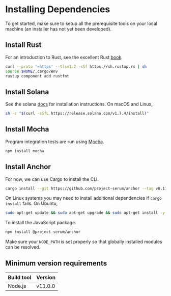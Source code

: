 # Installing Dependencies

To get started, make sure to setup all the prerequisite tools on your local machine
(an installer has not yet been developed).

## Install Rust

For an introduction to Rust, see the excellent Rust [book](https://doc.rust-lang.org/book/).

```bash
curl --proto '=https' --tlsv1.2 -sSf https://sh.rustup.rs | sh
source $HOME/.cargo/env
rustup component add rustfmt
```

## Install Solana

See the solana [docs](https://docs.solana.com/cli/install-solana-cli-tools) for installation instructions. On macOS and Linux,

```bash
sh -c "$(curl -sSfL https://release.solana.com/v1.7.4/install)"
```

## Install Mocha

Program integration tests are run using [Mocha](https://mochajs.org/).

```bash
npm install mocha
```

## Install Anchor

For now, we can use Cargo to install the CLI.

```bash
cargo install --git https://github.com/project-serum/anchor --tag v0.11.0 anchor-cli --locked
```

On Linux systems you may need to install additional dependencies if `cargo install` fails. On Ubuntu,

```bash
sudo apt-get update && sudo apt-get upgrade && sudo apt-get install -y pkg-config build-essential libudev-dev
```

To install the JavaScript package.

```bash
npm install @project-serum/anchor
```

Make sure your `NODE_PATH` is set properly so that globally installed modules
can be resolved.

## Minimum version requirements

| Build tool  | Version        |
|:------------|:---------------|
| Node.js     | v11.0.0        |

